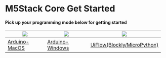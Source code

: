 # M5Stack Core Get Started

**Pick up your programming mode below for getting started**

<img src="assets/img/macos-logo.png"> | <img src="assets/img/windows-logo.png"> | <img src="assets/img/getting_started_pics/blockly_and_micropython.png">
---|---|---
[Arduino-MacOS](/zh_CN/quick_start/m5core/m5stack_core_get_started_Arduino_MacOS) | [Arduino-Windows](/zh_CN/quick_start/m5core/m5stack_core_get_started_Arduino_Windows) | [UiFlow(Blockly/MicroPython)](/zh_CN/quick_start/m5core/m5stack_core_get_started_MicroPython)

